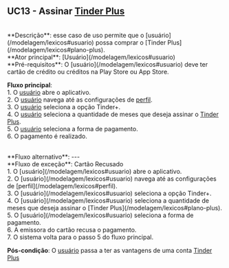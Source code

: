 ## UC13 - Assinar [Tinder Plus](/modelagem/lexicos#plano-plus)

<br />
**Descrição**: esse caso de uso permite que o [usuário](/modelagem/lexicos#usuario) possa comprar o [Tinder Plus](/modelagem/lexicos#plano-plus).

<br />
**Ator principal**: [Usuário](/modelagem/lexicos#usuario)

<br />
**Pré-requisitos**: O [usuário](/modelagem/lexicos#usuario) deve ter cartão de crédito ou créditos na Play Store ou App Store.

**Fluxo principal**:
<br /> 1. O [usuário](/modelagem/lexicos#usuario) abre o aplicativo.
<br /> 2. O [usuário](/modelagem/lexicos#usuario) navega até as configurações de [perfil](/modelagem/lexicos#perfil).
<br /> 3. O [usuário](/modelagem/lexicos#usuario) seleciona a opção Tinder+.
<br /> 4. O [usuário](/modelagem/lexicos#usuario) seleciona a quantidade de meses que deseja assinar o [Tinder Plus](/modelagem/lexicos#plano-plus).
<br /> 5. O [usuário](/modelagem/lexicos#usuario) seleciona a forma de pagamento.
<br /> 6. O pagamento é realizado.

<br />
**Fluxo alternativo**: ---

<br />
**Fluxo de exceção**: Cartão Recusado
<br /> 1. O [usuário](/modelagem/lexicos#usuario) abre o aplicativo.
<br /> 2. O [usuário](/modelagem/lexicos#usuario) navega até as configurações de [perfil](/modelagem/lexicos#perfil).
<br /> 3. O [usuário](/modelagem/lexicos#usuario) seleciona a opção Tinder+.
<br /> 4. O [usuário](/modelagem/lexicos#usuario) seleciona a quantidade de meses que deseja assinar o [Tinder Plus](/modelagem/lexicos#plano-plus).
<br /> 5. O [usuário](/modelagem/lexicos#usuario) seleciona a forma de pagamento.
<br /> 6. A emissora do cartão recusa o pagamento.
<br /> 7. O sistema volta para o passo 5 do fluxo principal.

**Pós-condição**: O [usuário](/modelagem/lexicos#usuario) passa a ter as vantagens de uma conta [Tinder Plus](/modelagem/lexicos#plano-plus)
